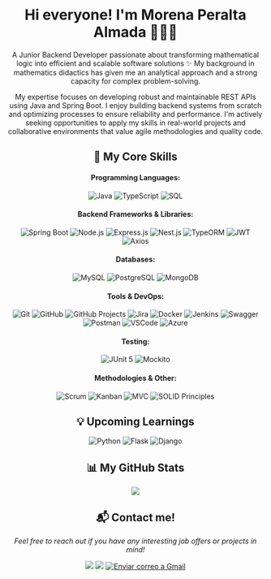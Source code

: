 <h1 align="center">Hi everyone! I'm Morena Peralta Almada 👩🏽‍💻</h1>

<p align="center">
  A Junior Backend Developer passionate about transforming mathematical logic into efficient and scalable software solutions ✨
  My background in mathematics didactics has given me an analytical approach and a strong capacity for complex problem-solving.
</p>

<p align="center">
  My expertise focuses on developing robust and maintainable REST APIs using Java and Spring Boot. 
  I enjoy building backend systems from scratch and optimizing processes to ensure reliability and performance.
  I'm actively seeking opportunities to apply my skills in real-world projects and collaborative environments that value agile methodologies and quality code.
</p>

<h2 align="center">🚀 My Core Skills</h2>

<h4 align="center">Programming Languages:</h4>
<p align="center">
  <img src="https://img.shields.io/badge/Java-007396?style=for-the-badge&logo=java&logoColor=white" alt="Java">
  <img src="https://img.shields.io/badge/TypeScript-007ACC?style=for-the-badge&logo=typescript&logoColor=white" alt="TypeScript">
  <img src="https://img.shields.io/badge/SQL-4479A1?style=for-the-badge&logo=mysql&logoColor=white" alt="SQL"> 
</p>

<h4 align="center">Backend Frameworks & Libraries:</h4>
<p align="center">
  <img src="https://img.shields.io/badge/Spring_Boot-6DB33F?style=for-the-badge&logo=spring-boot&logoColor=white" alt="Spring Boot">
  <img src="https://img.shields.io/badge/Node%20js-339933?style=for-the-badge&logo=nodedotjs&logoColor=white" alt="Node.js">
  <img src="https://img.shields.io/badge/Express%20js-000000?style=for-the-badge&logo=express&logoColor=white" alt="Express.js">
  <img src="https://img.shields.io/badge/nestjs-E0234E?style=for-the-badge&logo=nestjs&logoColor=white" alt="Nest.js">
  <img src="https://img.shields.io/badge/typeorm-FE0803?style=for-the-badge&logo=typeorm&logoColor=white" alt="TypeORM">
  <img src="https://img.shields.io/badge/JWT-000000?style=for-the-badge&logo=JSON%20web%20tokens&logoColor=white" alt="JWT">
  <img src="https://img.shields.io/badge/axios-671ddf?&style=for-the-badge&logo=axios&logoColor=white" alt="Axios">
</p>

<h4 align="center">Databases:</h4>
<p align="center">
  <img src="https://img.shields.io/badge/MySQL-005C84?style=for-the-badge&logo=mysql&logoColor=white" alt="MySQL">
  <img src="https://img.shields.io/badge/PostgreSQL-316192?style=for-the-badge&logo=postgresql&logoColor=white" alt="PostgreSQL">
  <img src="https://img.shields.io/badge/MongoDB-4EA94B?style=for-the-badge&logo=mongodb&logoColor=white" alt="MongoDB">
</p>

<h4 align="center">Tools & DevOps:</h4>
<p align="center">
  <img src="https://img.shields.io/badge/GIT-E44C30?style=for-the-badge&logo=git&logoColor=white" alt="Git">
  <img src="https://img.shields.io/badge/GitHub-100000?style=for-the-badge&logo=github&logoColor=white" alt="GitHub">
  <img src="https://img.shields.io/badge/GitHub_Projects-100000?style=for-the-badge&logo=github-actions&logoColor=white" alt="GitHub Projects">
  <img src="https://img.shields.io/badge/Jira-0052CC?style=for-the-badge&logo=jira&logoColor=white" alt="Jira">
  <img src="https://img.shields.io/badge/Docker-2CA5E0?style=for-the-badge&logo=docker&logoColor=white" alt="Docker">
  <img src="https://img.shields.io/badge/Jenkins-D24939?style=for-the-badge&logo=jenkins&logoColor=white" alt="Jenkins">
  <img src="https://img.shields.io/badge/Swagger-85EA2D?style=for-the-badge&logo=Swagger&logoColor=white" alt="Swagger">
  <img src="https://img.shields.io/badge/Postman-FF6C37?style=for-the-badge&logo=Postman&logoColor=white" alt="Postman">
  <img src="https://img.shields.io/badge/VSCode-0078D4?style=for-the-badge&logo=visual%20studio%20code&logoColor=white" alt="VSCode">
  <img src="https://img.shields.io/badge/Azure-0078D4?style=for-the-badge&logo=microsoft%20azure&logoColor=white" alt="Azure">
</p>

<h4 align="center">Testing:</h4>
<p align="center">
  <img src="https://img.shields.io/badge/JUnit5-25A162?style=for-the-badge&logo=junit5&logoColor=white" alt="JUnit 5">
  <img src="https://img.shields.io/badge/Mockito-628BC9?style=for-the-badge&logo=mockito&logoColor=white" alt="Mockito">
</p>

<h4 align="center">Methodologies & Other:</h4>
<p align="center">
  <img src="https://img.shields.io/badge/Scrum-007FFF?style=for-the-badge&logo=scrum&logoColor=white" alt="Scrum">
  <img src="https://img.shields.io/badge/Kanban-007FFF?style=for-the-badge&logo=kanban&logoColor=white" alt="Kanban">
  <img src="https://img.shields.io/badge/MVC-F05032?style=for-the-badge&logo=model--view--controller&logoColor=white" alt="MVC">
  <img src="https://img.shields.io/badge/SOLID_Principles-FF69B4?style=for-the-badge&logoColor=white" alt="SOLID Principles">
</p>

<h2 align="center">💡 Upcoming Learnings</h2>

<p align="center">
  <img src="https://img.shields.io/badge/Python-FFD43B?style=for-the-badge&logo=python&logoColor=blue" alt="Python">
  <img src="https://img.shields.io/badge/Flask-000000?style=for-the-badge&logo=flask&logoColor=white" alt="Flask">
  <img src="https://img.shields.io/badge/Django-092E20?style=for-the-badge&logo=django&logoColor=green" alt="Django">
</p>

<h2 align="center">📊 My GitHub Stats</h2>

<p align="center">
  <a href="https://git.io/awesome-stats-card"><img src="https://awesome-github-stats.azurewebsites.net/user-stats/More-Pe?cardType=github&theme=nightowl&preferLogin=false"></a>
</p>

<h2 align="center">📬 Contact me!</h2>

<p align="center">
  <em>Feel free to reach out if you have any interesting job offers or projects in mind!</em>
</p>

<p align="center">
  <a href="https://morenaperalta.github.io/MP-Portfolio/" target="_blank"><img src="https://img.shields.io/badge/my_portfolio-235?style=for-the-badge&logo=ko-fi&logoColor=cyan"></a>
  <a href="https://www.linkedin.com/in/morenaperalta" target="_blank"><img src="https://img.shields.io/badge/LinkedIn-0077B5?style=for-the-badge&logo=linkedin&logoColor=white"></a>
  <a href="mailto:mperalta.dev@gmail.com?subject=Asunto del correo&body=Cuerpo del correo"><img src="https://img.shields.io/badge/Gmail-D14836?style=for-the-badge&logo=gmail&logoColor=white" alt="Enviar correo a Gmail"></a>
</p>
